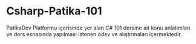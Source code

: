 # Csharp-Patika-101
PatikaDev Platformu içerisinde yer alan C# 101 dersine ait konu anlatımları ve ders esnasında yapılması istenen ödev ve alıştırmaları içermektedir.
